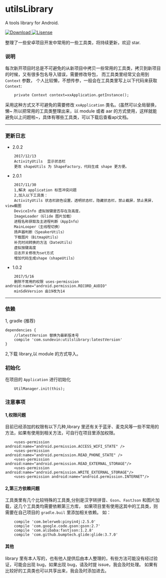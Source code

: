 
# utilsLibrary
A tools library for Android.

[ ![Download](https://api.bintray.com/packages/sundevin/UtilsLibrary/utilsLibrary/images/download.svg) ](https://bintray.com/sundevin/UtilsLibrary/utilsLibrary/_latestVersion)[![Lisense](https://img.shields.io/badge/License-Apache%202-lightgrey.svg)](https://www.apache.org/licenses/LICENSE-2.0)

整理了一些安卓项目开发中常用的一些工具类，将持续更新，欢迎 star.

### 说明
每次新开项目时总是不可避免的从新项目中拷贝一些常用的工具类，拷贝到新项目的时候，又有很多包名导入错误，需要修改导包，
而工具类里经常又会用到 `Context` 参数，
个人比较懒，不想传参，一般会在工具类里写上以下代码来获取 `Context`:
```
    private Context context=xxApplication.getInstance();
```
采用这种方式又不可避免的需要修改 `xxApplication` 类名。(虽然可以全局替换，懒~
所以把常用的工具类整理出来，以 module 或者 aar 的方式使用，这样就能避免以上问题啦~，具体有哪些工具类，可以下载后查看api文档。

---
### 更新日志
- 2.0.2
```
    2017/12/13
    ActivityUtils  显示状态栏
    更改 shapeUtils 为 ShapeFactory，代码生成 shape 更方便。
```
- 2.0.1
```
    2017/11/30
    1,解决 application 标签冲突问题
    2,加入以下工具类：
    ActivityUtils 状态栏颜色设置，透明状态栏，隐藏状态栏，禁止截屏，禁止黑屏，view截图
    DeviceInfo 虚拟按键是否存在及高度，
    ImageLoader（Glide 图片加载）
    进程名称获取及主进程判断（AppInfo）
    MainLooper（主线程切换）
    扬声器判断（SpeakerUtils）
    下载图片（BitmapUtils）
    补充时间转换的方法（DateUtils）
    虚拟按键高度
    日志开关修改为set方式
    增加代码生成shape（shapeUtils）
```
- 1.0.2
```
    2017/5/16
    删除不常用的权限 uses-permission android:name="android.permission.RECORD_AUDIO"
    minSdkVersion 由19改为14
```
---
### 依赖
1, gradle (推荐)
```
dependencies {
    //latestVersion 替换为最新版本号
    compile 'com.sundevin:utilslibrary:latestVersion'
}
```

2,下载 library,以 module 的方式导入。

### 初始化
在项目的 `Application` 进行初始化
```
    UtilManager.init(this);
```
###  注意事项
#### 1,权限问题
目前已经添加的权限有以下几种,library 里还有关于蓝牙、麦克风等一些不常用的方法，如果有使用到相关方法，可自行在项目里添加权限。
```
    <uses-permission android:name="android.permission.ACCESS_WIFI_STATE" />
    <uses-permission android:name="android.permission.READ_PHONE_STATE" />
    <uses-permission android:name="android.permission.READ_EXTERNAL_STORAGE"/>
    <uses-permission android:name="android.permission.WRITE_EXTERNAL_STORAGE"/>
    <uses-permission android:name="android.permission.INTERNET"/>
```

#### 2,第三方依赖问题
工具类里有几个比较特殊的工具类,分别是汉字转拼音、`Gson`、`FastJson` 和图片加载，这几个工具类均需要依赖第三方库，
如果项目里有使用这其中的工具类，则需要在自己项目的 `gradle.buil` 里添加相关依赖。
如：
```
    compile 'com.belerweb:pinyin4j:2.5.0'
    compile 'com.google.code.gson:gson:2.7'
    compile 'com.alibaba:fastjson:1.2.8'
    compile 'com.github.bumptech.glide:glide:3.7.0'
```
####  其他
library 里有本人写的，也有他人提供后由本人整理的，有些方法可能没有经过验证，可能会出现 bug，如果出现 bug，请及时提 issue，我会及时处理。
如果有比较好的工具类也可以共享出来，我会及时添加进去。


